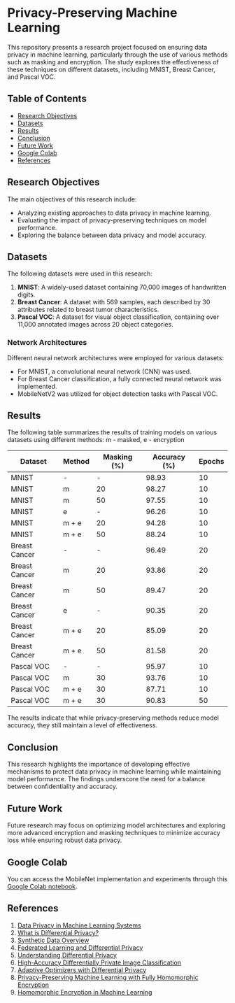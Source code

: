 # Privacy-Preserving Machine Learning

This repository presents a research project focused on ensuring data privacy in machine learning, particularly through the use of various methods such as masking and encryption. The study explores the effectiveness of these techniques on different datasets, including MNIST, Breast Cancer, and Pascal VOC.

## Table of Contents

- [Research Objectives](#research-objectives)
- [Datasets](#datasets)
- [Results](#results)
- [Conclusion](#conclusion)
- [Future Work](#future-work)
- [Google Colab](#google-colab)
- [References](#references)

## Research Objectives

The main objectives of this research include:

- Analyzing existing approaches to data privacy in machine learning.
- Evaluating the impact of privacy-preserving techniques on model performance.
- Exploring the balance between data privacy and model accuracy.

## Datasets

The following datasets were used in this research:

1. **MNIST**: A widely-used dataset containing 70,000 images of handwritten digits.
2. **Breast Cancer**: A dataset with 569 samples, each described by 30 attributes related to breast tumor characteristics.
3. **Pascal VOC**: A dataset for visual object classification, containing over 11,000 annotated images across 20 object categories.


### Network Architectures

Different neural network architectures were employed for various datasets:
- For MNIST, a convolutional neural network (CNN) was used.
- For Breast Cancer classification, a fully connected neural network was implemented.
- MobileNetV2 was utilized for object detection tasks with Pascal VOC.

## Results
The following table summarizes the results of training models on various datasets using different methods:
m - masked, e - encryption

| Dataset       | Method      | Masking (%) | Accuracy (%) | Epochs |
|---------------|-------------|-------------|--------------|--------|
| MNIST         | -           | -           | 98.93        | 10     |
| MNIST         | m           | 20          | 98.27        | 10     |
| MNIST         | m           | 50          | 97.55        | 10     |
| MNIST         | e           | -           | 96.26        | 10     |
| MNIST         | m + e       | 20          | 94.28        | 10     |
| MNIST         | m + e       | 50          | 88.24        | 10     |
| Breast Cancer | -           | -           | 96.49        | 20     |
| Breast Cancer | m           | 20          | 93.86        | 20     |
| Breast Cancer | m           | 50          | 89.47        | 20     |
| Breast Cancer | e           | -           | 90.35        | 20     |
| Breast Cancer | m + e       | 20          | 85.09        | 20     |
| Breast Cancer | m + e       | 50          | 81.58        | 20     |
| Pascal VOC    | -           | -           | 95.97        | 10     |
| Pascal VOC    | m           | 30          | 93.76        | 10     |
| Pascal VOC    | m + e       | 30          | 87.71        | 10     |
| Pascal VOC    | m + e       | 30          | 90.83        | 50     |

The results indicate that while privacy-preserving methods reduce model accuracy, they still maintain a level of effectiveness.

## Conclusion

This research highlights the importance of developing effective mechanisms to protect data privacy in machine learning while maintaining model performance. The findings underscore the need for a balance between confidentiality and accuracy.

## Future Work

Future research may focus on optimizing model architectures and exploring more advanced encryption and masking techniques to minimize accuracy loss while ensuring robust data privacy.

## Google Colab

You can access the MobileNet implementation and experiments through this [Google Colab notebook](https://colab.research.google.com/drive/1CWMkiVRJJ3ZaNylNCFYXs5D65IV6rJTo?usp=sharing).

## References

1. [Data Privacy in Machine Learning Systems](https://www.sciencedirect.com/science/article/pii/S0167404823005151#se0010)
2. [What is Differential Privacy?](https://www.statice.ai/post/what-is-differential-privacy-definition-mechanismsexamples#:~:text=Differential%20privacy%20is%20a%20mathematical,any%20individual%20in%20the%20dataset.)
3. [Synthetic Data Overview](https://www.edps.europa.eu/press-publications/publications/techsonar/synthetic-data_en#:~:text=Synthetic%20data%20is%20artificial%20data,undergoing%20the%20same%20statistical%20analysis.)
4. [Federated Learning and Differential Privacy](https://blog.openmined.org/untitled-3/)
5. [Understanding Differential Privacy](https://www.unite.ai/ru/what-is-differential-privacy/)
6. [High-Accuracy Differentially Private Image Classification](https://deepmind.google/discover/blog/unlocking-high-accuracy-differentially-private-image-classification-through-scale/)
7. [Adaptive Optimizers with Differential Privacy](https://twitter.com/litian0331/status/1548867175502323712)
8. [Privacy-Preserving Machine Learning with Fully Homomorphic Encryption](https://arxiv.org/abs/2106.07229)
9. [Homomorphic Encryption in Machine Learning](https://blog.openmined.org/ckks-homomorphic-encryption-pytorch-pysyft-seal/)
